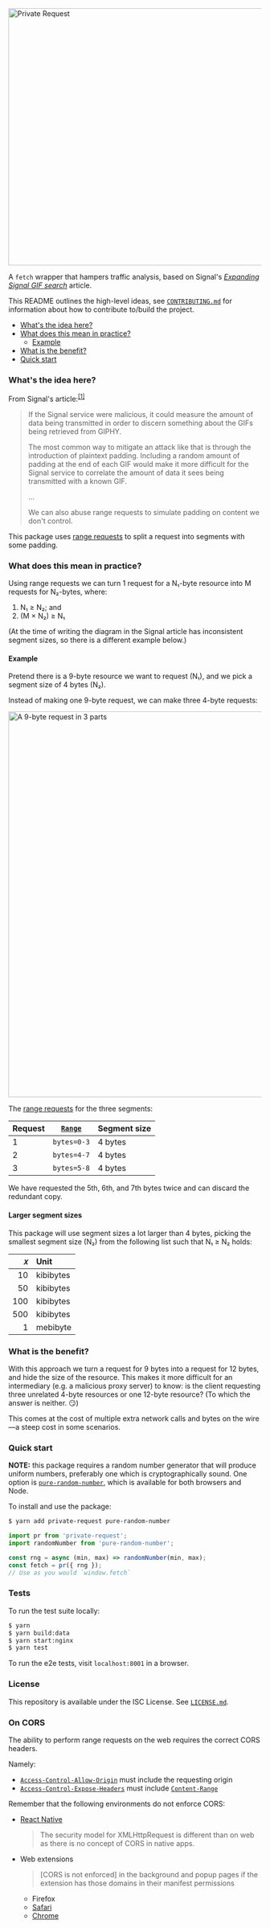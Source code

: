 <img alt="Private Request" src="https://user-images.githubusercontent.com/1623628/88346472-fcad0100-cd22-11ea-80f7-aac41eb9efd5.png" width="512px">

A `fetch` wrapper that hampers traffic analysis, based on Signal's [_Expanding Signal GIF search_][signal-and-giphy] article.

This README outlines the high-level ideas, see [`CONTRIBUTING.md`](./CONTRIBUTING.md) for information about how to contribute to/build the project.

- [What's the idea here?](#whats-the-idea-here)
- [What does this mean in practice?](#what-does-this-mean-in-practice)
  - [Example](#example)
- [What is the benefit?](#what-is-the-benefit)
- [Quick start](#quick-start)

### What's the idea here?

From Signal's article:<sup>[\[1\]][signal-and-giphy]</sup>

> If the Signal service were malicious, it could measure the amount of data being
> transmitted in order to discern something about the GIFs being retrieved from GIPHY.
>
> The most common way to mitigate an attack like that is through the introduction of
> plaintext padding. Including a random amount of padding at the end of each GIF would
> make it more difficult for the Signal service to correlate the amount of data it sees
> being transmitted with a known GIF.
>
> …
>
> We can also abuse range requests to simulate padding on content we don't control.

This package uses [range requests][range-requests] to split a request into segments
with some padding.

### What does this mean in practice?

Using range requests we can turn 1 request for a N₁-byte resource into M requests for N₂-bytes, where:

1. N₁ ≥ N₂; and
2. (M × N₂) ≥ N₁

(At the time of writing the diagram in the Signal article has inconsistent segment sizes,
so there is a different example below.)

#### Example

Pretend there is a 9-byte resource we want to request (N₁), and we pick a segment size of 4 bytes (N₂).

Instead of making one 9-byte request, we can make three 4-byte requests:

<img alt="A 9-byte request in 3 parts" src="https://user-images.githubusercontent.com/1623628/91883754-73f97d00-ec5f-11ea-9df2-7c147e5fe28e.png" width="768px">

The [range requests][range-requests] for the three segments:

| Request | [`Range`][range-header] | Segment size |
|---|---|---|
| 1 | `bytes=0-3` | 4 bytes |
| 2 | `bytes=4-7` | 4 bytes |
| 3 | `bytes=5-8` | 4 bytes |

We have requested the 5th, 6th, and 7th bytes twice and can discard the redundant copy.

#### Larger segment sizes

This package will use segment sizes a lot larger than 4 bytes, picking the smallest
segment size (N₂) from the following list such that N₁ ≥ N₂ holds:

| 𝑥 | Unit |
|---:|:---|
| 10 | kibibytes |
| 50 | kibibytes |
| 100 | kibibytes |
| 500 | kibibytes |
| 1 | mebibyte |

### What is the benefit?

With this approach we turn a request for 9 bytes into a request for 12 bytes, and
hide the size of the resource. This makes it more difficult for an intermediary
(e.g. a malicious proxy server) to know: is the client requesting three unrelated 4-byte resources or one 12-byte resource?
(To which the answer is neither. 😏)

This comes at the cost of multiple extra network calls and bytes on the wire—a steep cost in some scenarios.

### Quick start

**NOTE:** this package requires a random number generator that will produce uniform numbers, preferably one which is cryptographically sound. One option is [`pure-random-number`][pure-random-number], which is available for both browsers and Node.

To install and use the package:

```bash
$ yarn add private-request pure-random-number
```

```js
import pr from 'private-request';
import randomNumber from 'pure-random-number';

const rng = async (min, max) => randomNumber(min, max);
const fetch = pr({ rng });
// Use as you would `window.fetch`
```

### Tests

To run the test suite locally:

```bash
$ yarn
$ yarn build:data
$ yarn start:nginx
$ yarn test
```

To run the e2e tests, visit `localhost:8001` in a browser.

### License

This repository is available under the ISC License. See [`LICENSE.md`](./LICENSE.md).

### On CORS

The ability to perform range requests on the web requires the correct CORS headers.

Namely:

- [`Access-Control-Allow-Origin`](https://developer.mozilla.org/en-US/docs/Web/HTTP/Headers/Access-Control-Allow-Origin) must include the requesting origin
- [`Access-Control-Expose-Headers`](https://developer.mozilla.org/en-US/docs/Web/HTTP/Headers/Access-Control-Expose-Headers) must include [`Content-Range`](https://developer.mozilla.org/en-US/docs/Web/HTTP/Headers/Content-Range)

Remember that the following environments do not enforce CORS:

- [React Native][react-native-networking]

    > The security model for XMLHttpRequest is different than on web as there is no concept of CORS in native apps.

- Web extensions

    > [CORS is not enforced] in the background and popup pages if the extension has those domains in their manifest permissions

    - Firefox
    - [Safari][web-extensions-safari]
    - [Chrome][web-extensions-chrome]

  [pure-random-number]:https://www.npmjs.com/package/pure-random-number
  [signal-and-giphy]:https://signal.org/blog/signal-and-giphy-update/
  [signal-and-giphy-wayback]:https://web.archive.org/web/20200524203345/https://signal.org/blog/signal-and-giphy-update/
  [range-requests]:https://developer.mozilla.org/en-US/docs/Web/HTTP/Range_requests
  [range-header]:https://developer.mozilla.org/en-US/docs/Web/HTTP/Headers/Range
  [react-native-networking]:https://reactnative.dev/docs/network
  [web-extensions-safari]:https://developer.apple.com/forums/thread/654839
  [web-extensions-chrome]:https://developer.chrome.com/extensions/xhr
